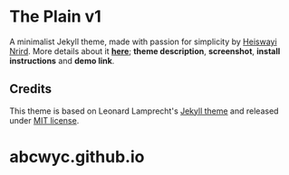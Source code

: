 # The Plain v1

A minimalist Jekyll theme, made with passion for simplicity by [Heiswayi Nrird](http://heiswayi.github.io). More details about it [**here**](http://heiswayi.github.io/the-plain.html); **theme description**, **screenshot**, **install instructions** and **demo link**.

## Credits

This theme is based on Leonard Lamprecht's [Jekyll theme][1] and released under [MIT license](LICENSE).

[1]: https://github.com/leo/leo.github.io
# abcwyc.github.io

